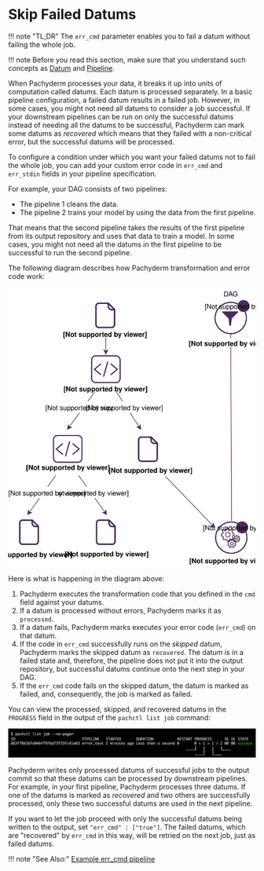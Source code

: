 # Skip Failed Datums

!!! note "TL;DR"
    The `err_cmd` parameter enables you to fail a datum without failing the
    whole job.

!!! note
    Before you read this section, make sure that you understand such
    concepts as [Datum](../../concepts/pipeline-concepts/datum/) and
    [Pipeline](../../concepts/pipeline-concepts/pipeline/).

When Pachyderm processes your data, it breaks it up into units of
computation called datums. Each datum is processed separately.
In a basic pipeline configuration, a failed datum results in a failed
job. However, in some cases, you might not need all datums
to consider a job successful. If your downstream pipelines can be run
on only the successful datums instead of needing all the datums to be
successful, Pachyderm can mark some datums as *recovered* which means
that they failed with a non-critical error, but the successful datums
will be processed.

To configure a condition under which you want your failed datums not
to fail the whole job, you can add your custom error code in
`err_cmd` and `err_stdin` fields in your pipeline specification.

For example, your DAG consists of two pipelines:

* The pipeline 1 cleans the data.
* The pipeline 2 trains your model by using the data from the first pipeline.

That means that the second pipeline takes the results of the first pipeline
from its output repository and uses that data to train a model. In some cases,
you might not need all the datums in the first pipeline to be successful
to run the second pipeline.

The following diagram describes how Pachyderm transformation and error
code work:

![err_cmd logic](../assets/images/err_cmd_workflow.svg)

Here is what is happening in the diagram above:

1. Pachyderm executes the transformation code that you defined in
the `cmd` field against your datums.
1. If a datum is processed without errors, Pachyderm marks it as
`processed`.
1. If a datum fails, Pachyderm marks executes your
error code (`err_cmd`) on that datum.
1. If the code in `err_cmd` successfully runs on the *skipped* datum,
Pachyderm marks the skipped datum as `recovered`. The datum is in a
failed state and, therefore, the pipeline does not put it into the output
repository, but successful datums continue onto the next step in your DAG.
1. If the `err_cmd` code fails on the skipped datum, the datum is marked
as failed, and, consequently, the job is marked as failed.

You can view the processed, skipped, and recovered datums in the `PROGRESS`
field in the output of the `pachctl list job` command:

![Datums in progress](../assets/images/datums_in_progress.svg)

Pachyderm writes only processed datums of successful jobs to the output
commit so that these datums can be processed by downstream pipelines.
For example, in your first pipeline, Pachyderm processes three datums.
If one of the datums is marked as *recovered* and two others are
successfully processed, only these two successful datums are used in
the next pipeline.

If you want to let the job proceed with only the successful datums being
written to the output, set `"err_cmd" : ["true"]`. The failed datums,
which are "recovered" by `err_cmd` in this way, will be retried on
the next job, just as failed datums. 

!!! note "See Also:"
    [Example err_cmd pipeline](https://github.com/pachyderm/pachyderm/tree/1.13.x/examples/err_cmd/)
